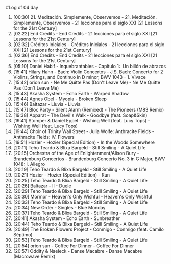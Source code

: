 #Log of 04 day

1. [00:30] 21. Meditación. Simplemente, Observemos - 21. Meditación. Simplemente, Observemos - 21 lecciones para el siglo XXI [21 Lessons for the 21st Century]
1. [02:22] End Credits - End Credits - 21 lecciones para el siglo XXI [21 Lessons for the 21st Century]
1. [02:32] Créditos Iniciales - Créditos Iniciales - 21 lecciones para el siglo XXI [21 Lessons for the 21st Century]
1. [02:36] End Credits - End Credits - 21 lecciones para el siglo XXI [21 Lessons for the 21st Century]
1. [05:10] Daniel Habif - Inquebrantables - Capítulo 1:  Un billón de abrazos
1. [15:41] Hilary Hahn - Bach: Violin Concertos - J.S. Bach: Concerto for 2 Violins, Strings, and Continuo in D minor, BWV 1043 - 1. Vivace
1. [15:42] orion sun - Ne Me Quitte Pas (Don't Leave Me) - Ne Me Quitte Pas (Don't Leave Me)
1. [15:43] Akasha System - Echo Earth - Warped Shadow
1. [15:44] Agnes Obel - Myopia - Broken Sleep
1. [15:46] Baltazar - Lluvia - Lluvia
1. [15:47] Bloc Party - Silent Alarm (Remixed) - The Pioneers (M83 Remix)
1. [19:38] Apparat - The Devil's Walk - Goodbye (feat. Soap&Skin)
1. [19:41] Stomper & Daniel Eppel - Wishing Well (feat. Lucy Tops) - Wishing Well (feat. Lucy Tops)
1. [19:44] Choir of Trinity Wall Street - Julia Wolfe: Anthracite Fields - Anthracite Fields: IV. Flowers
1. [19:51] Hozier - Hozier (Special Edition) - In the Woods Somewhere
1. [20:11] Teho Teardo & Blixa Bargeld - Still Smiling - A Quiet Life
1. [20:15] Orchestra of the Age of Enlightenment/Alison Bury - Brandenburg Concertos - Brandenburg Concerto No. 3 in G Major, BWV 1048: I. Allegro
1. [20:19] Teho Teardo & Blixa Bargeld - Still Smiling - A Quiet Life
1. [20:21] Hozier - Hozier (Special Edition) - Run
1. [20:25] Teho Teardo & Blixa Bargeld - Still Smiling - A Quiet Life
1. [20:26] Baltazar - II - Duele
1. [20:29] Teho Teardo & Blixa Bargeld - Still Smiling - A Quiet Life
1. [20:30] Mormor - Heaven's Only Wishful - Heaven's Only Wishful
1. [20:33] Teho Teardo & Blixa Bargeld - Still Smiling - A Quiet Life
1. [20:34] New Order - Singles - Blue Monday
1. [20:37] Teho Teardo & Blixa Bargeld - Still Smiling - A Quiet Life
1. [20:41] Akasha System - Echo Earth - Sunbreather
1. [20:44] Teho Teardo & Blixa Bargeld - Still Smiling - A Quiet Life
1. [20:49] The Broken Flowers Project - Conmigo - Conmigo (feat. Camilo Séptimo)
1. [20:53] Teho Teardo & Blixa Bargeld - Still Smiling - A Quiet Life
1. [20:54] orion sun - Coffee For Dinner - Coffee For Dinner
1. [20:57] Oddity & Naeleck - Danse Macabre - Danse Macabre (Macrowave Remix)

